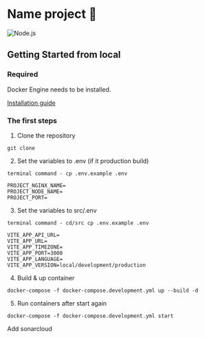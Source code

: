 # Name project 🏢 

<p align="left">
<img src="https://img.shields.io/badge/node-node:14.16.1 alpine-blue" alt="Node.js">
</p>

## Getting Started from local

### Required

Docker Engine needs to be installed.

[Installation guide](https://docs.docker.com/engine/install)

### The first steps

1. Clone the repository

```
git clone 
```

2. Set the variables to .env (if it production build)
```
terminal command - cp .env.example .env
```
```
PROJECT_NGINX_NAME=
PROJECT_NODE_NAME=
PROJECT_PORT=
```
3. Set the variables to src/.env 

```
terminal command - cd/src cp .env.example .env
```
```
VITE_APP_API_URL=
VITE_APP_URL=
VITE_APP_TIMEZONE=
VITE_APP_PORT=3000
VITE_APP_LANGUAGE=
VITE_APP_VERSION=local/development/production
```

4. Build & up container
```
docker-compose -f docker-compose.development.yml up --build -d
```

5. Run containers after start again
```
docker-compose -f docker-compose.development.yml start
```
Add sonarcloud
